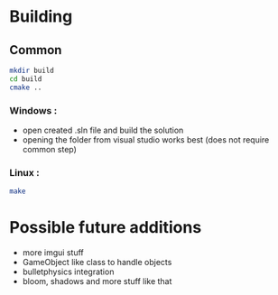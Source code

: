 
# Building

## Common
```bash
mkdir build
cd build
cmake ..
```

### Windows :
- open created .sln file and build the solution
- opening the folder from visual studio works best (does not require common step)

### Linux :
```bash
make
```

#
# Possible future additions
- more imgui stuff
- GameObject like class to handle objects
- bulletphysics integration
- bloom, shadows and more stuff like that
